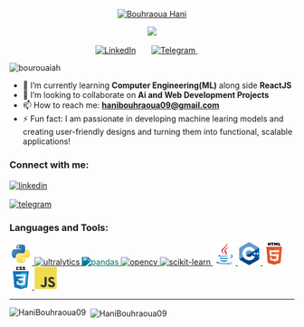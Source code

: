 <p align="center">
  <a href="https://github.com/HaniBouhraoua09">
    <img src="https://readme-typing-svg.demolab.com?font=Fira+Code&size=30&duration=1000&pause=800&color=0077FF&center=true&width=435&lines=Bouhraoua+Hani" alt="Bouhraoua Hani" />
  </a>
</p>

<p align="center">
  <a href="">
    <img src="https://readme-typing-svg.demolab.com?font=Fira+Code&size=20&duration=1000&pause=1000&color=0077FF&center=true&width=435&lines=Computer+Engineering+Student+(ML);Front+End+Web+Developer" />
  </a>
</p>

<!-- Social icons section -->
<p align="center">
  <a href="https://linkedin.com/in/hani-bouhraoua-767a16243"><img width="32px" alt="LinkedIn" title="LinkedIn" src="https://raw.githubusercontent.com/rahuldkjain/github-profile-readme-generator/master/src/images/icons/Social/linked-in-alt.svg"/></a>
  &#8287;&#8287;&#8287;&#8287;&#8287;

  <a href="https://t.me/HaniBouhraoua">
      <img width="32px" alt="Telegram" title="Telegram" src="https://upload.wikimedia.org/wikipedia/commons/8/82/Telegram_logo.svg"/>
  </a>   
   &#8287;&#8287;&#8287;&#8287;&#8287; 
</p>



<p align="left"> <img src="https://komarev.com/ghpvc/?username=bourouaiah&label=Profile%20views&color=0077FF&style=flat" alt="bourouaiah" /> </p>

- 🌱 I’m currently learning **Computer Engineering(ML)** along side **ReactJS**  <br />
- 👯 I’m looking to collaborate on **Ai and Web Development Projects**  <br />
- 📫 How to reach me: **hanibouhraoua09@gmail.com**  <br />
- ⚡ Fun fact: I am passionate in developing machine learing models and creating user-friendly designs and turning them into functional, scalable applications!  <br />

<h3 align="left">Connect with me:</h3>
<p align="left">

  <a href="https://linkedin.com/in/hani-bouhraoua-767a16243" target="blank"><img align="center" src="https://raw.githubusercontent.com/rahuldkjain/github-profile-readme-generator/master/src/images/icons/Social/linked-in-alt.svg" alt="linkedin" height="30" width="40" /></a>

  <a href="https://t.me/HaniBouhraoua" target="blank"><img align="center" src="https://upload.wikimedia.org/wikipedia/commons/8/82/Telegram_logo.svg" alt="telegram" height="30" width="40" /></a>


</p>

<h3 align="left">Languages and Tools:</h3>
<p align="left">

  <a href="https://www.python.org" target="_blank" rel="noreferrer"> 
    <img src="https://raw.githubusercontent.com/devicons/devicon/master/icons/python/python-original.svg" alt="python" width="40" height="40"/> 
  </a>
  <a href="https://ultralytics.com/" target="_blank" rel="noreferrer">
    <img src="https://cdn.prod.website-files.com/646dd1f1a3703e451ba81ecc/6499468f33db295c5a1219ec_Ultralytics_mark_blue.svg" alt="ultralytics" width="40" height="40"/>
  </a>

  <a href="https://pandas.pydata.org/" target="_blank" rel="noreferrer">
    <img src="https://raw.githubusercontent.com/simple-icons/simple-icons/develop/icons/pandas.svg" alt="pandas" width="40" height="40" style="filter: invert(16%) sepia(100%) saturate(7498%) hue-rotate(171deg) brightness(93%) contrast(101%);"/>
  </a>


  <a href="https://opencv.org/" target="_blank" rel="noreferrer"> 
    <img src="https://www.vectorlogo.zone/logos/opencv/opencv-icon.svg" alt="opencv" width="40" height="40"/> 
  </a>
  <a href="https://scikit-learn.org/" target="_blank" rel="noreferrer"> 
    <img src="https://upload.wikimedia.org/wikipedia/commons/0/05/Scikit_learn_logo_small.svg" alt="scikit-learn" width="40" height="40"/> 
  </a>
  <a href="https://www.java.com/" target="_blank" rel="noreferrer"> 
    <img src="https://raw.githubusercontent.com/devicons/devicon/master/icons/java/java-original.svg" alt="java" width="40" height="40"/> 
  </a>
  <a href="https://isocpp.org/" target="_blank" rel="noreferrer"> 
    <img src="https://raw.githubusercontent.com/devicons/devicon/master/icons/cplusplus/cplusplus-original.svg" alt="c++" width="40" height="40"/> 
  </a>

  <a href="https://developer.mozilla.org/en-US/docs/Web/HTML" target="_blank" rel="noreferrer"> 
    <img src="https://raw.githubusercontent.com/devicons/devicon/master/icons/html5/html5-original-wordmark.svg" alt="html5" width="40" height="40"/> 
  </a>
  <a href="https://developer.mozilla.org/en-US/docs/Web/CSS" target="_blank" rel="noreferrer"> 
    <img src="https://raw.githubusercontent.com/devicons/devicon/master/icons/css3/css3-original-wordmark.svg" alt="css3" width="40" height="40"/> 
  </a>
  <a href="https://developer.mozilla.org/en-US/docs/Web/JavaScript" target="_blank" rel="noreferrer"> 
    <img src="https://raw.githubusercontent.com/devicons/devicon/master/icons/javascript/javascript-original.svg" alt="javascript" width="40" height="40"/> 
  </a>
</p>


---

<p>
  <img align="left" src="https://github-readme-stats.vercel.app/api/top-langs?username=HaniBouhraoua09&show_icons=true&theme=dark&locale=en&layout=compact" alt="HaniBouhraoua09" />
</p>

<p>&nbsp;
  <img align="center" src="https://github-readme-stats.vercel.app/api?username=HaniBouhraoua09&show_icons=true&theme=dark&locale=en" alt="HaniBouhraoua09" />
</p>